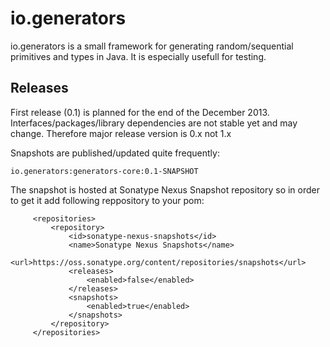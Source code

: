 io.generators
==========

io.generators is a small framework for generating random/sequential primitives and types in Java. 
It is especially usefull for testing.

Releases
-------------
First release (0.1) is planned for the end of the December 2013. Interfaces/packages/library dependencies are not stable yet and may change. Therefore major release version is 0.x not 1.x

Snapshots are published/updated quite frequently: 

    io.generators:generators-core:0.1-SNAPSHOT

The snapshot is hosted at Sonatype Nexus Snapshot repository so in order to get it add following reppository to your pom:

         <repositories>
             <repository>
                 <id>sonatype-nexus-snapshots</id>
                 <name>Sonatype Nexus Snapshots</name>
                 <url>https://oss.sonatype.org/content/repositories/snapshots</url>
                 <releases>
                     <enabled>false</enabled>
                 </releases>
                 <snapshots>
                     <enabled>true</enabled>
                 </snapshots>
             </repository>
         </repositories>
